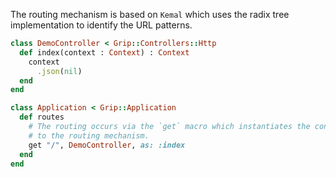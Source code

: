 The routing mechanism is based on `Kemal` which uses the radix tree implementation to identify the URL patterns.

```ruby
class DemoController < Grip::Controllers::Http
  def index(context : Context) : Context
    context
      .json(nil)
  end
end

class Application < Grip::Application
  def routes
    # The routing occurs via the `get` macro which instantiates the controller class and assigns a route
    # to the routing mechanism.
    get "/", DemoController, as: :index
  end
end
```

